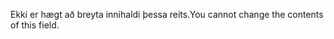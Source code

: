 <span data-ttu-id="b249a-101">Ekki er hægt að breyta innihaldi þessa reits.</span><span class="sxs-lookup"><span data-stu-id="b249a-101">You cannot change the contents of this field.</span></span>
